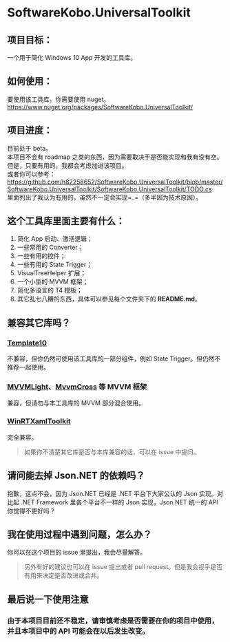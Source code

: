 # SoftwareKobo.UniversalToolkit

## 项目目标：
一个用于简化 Windows 10 App 开发的工具库。

## 如何使用：
要使用该工具库，你需要使用 nuget。
https://www.nuget.org/packages/SoftwareKobo.UniversalToolkit/

## 项目进度：
目前处于 beta。  
本项目不会有 roadmap 之类的东西，因为需要取决于是否能实现和我有没有空。但是，只要有用的，我都会考虑加进该项目。  
或者你可以参考：https://github.com/h82258652/SoftwareKobo.UniversalToolkit/blob/master/SoftwareKobo.UniversalToolkit/SoftwareKobo.UniversalToolkit/TODO.cs  
里面列出了我认为有用的，虽然不一定会实现=_=（多半因为技术原因）。

## 这个工具库里面主要有什么：
1. 简化 App 启动、激活逻辑；
2. 一些常用的 Converter；
3. 一些有用的控件；
4. 一些有用的 State Trigger；
5. VisualTreeHelper 扩展；
6. 一个小型的 MVVM 框架；
7. 简化多语言的 T4 模板；
8. 其它乱七八糟的东西，具体可以参见每个文件夹下的 **README.md**。

## 兼容其它库吗？
### [Template10](https://github.com/Windows-XAML/Template10)
不兼容，但你仍然可使用该工具库的一部分组件，例如 State Trigger。但仍然不推荐一起使用。

### [MVVMLight](http://www.mvvmlight.net/)、[MvvmCross](https://github.com/MvvmCross/MvvmCross) 等 MVVM 框架 
兼容，但请勿与本工具库的 MVVM 部分混合使用。

### [WinRTXamlToolkit](http://winrtxamltoolkit.codeplex.com/)
完全兼容。

> 如果你不清楚其它库是否与本库兼容的话，可以在 issue 中提问。

## 请问能去掉 Json.NET 的依赖吗？
抱歉，这点不会，因为 Json.NET 已经是 .NET 平台下大家公认的 Json 实现。对比起 .NET Framework 里各个平台不一样的 Json 实现，Json.NET 统一的 API 你觉得不更好吗？

## 我在使用过程中遇到问题，怎么办？
你可以在这个项目的 issue 里提出，我会尽量解答。
> 另外有好的建议也可以在 issue 提出或者 pull request。但是我会视乎是否有用来决定是否改进或合并。

## 最后说一下使用注意
### 由于本项目目前还不稳定，请审慎考虑是否需要在你的项目中使用，并且本项目中的 API 可能会在以后发生改变。